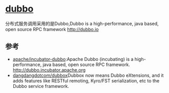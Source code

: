 # [dubbo](https://github.com/alibaba/dubbo)

分布式服务调用采用的是Dubbo,Dubbo is a high-performance, java based, open source RPC framework <http://dubbo.io>

## 参考

* [apache/incubator-dubbo](https://github.com/apache/incubator-dubbo):Apache Dubbo (incubating) is a high-performance, java based, open source RPC framework. <http://dubbo.incubator.apache.org>
* [dangdangdotcom/dubbox](https://github.com/dangdangdotcom/dubbox)Dubbox now means Dubbo eXtensions, and it adds features like RESTful remoting, Kyro/FST serialization, etc to the Dubbo service framework.
